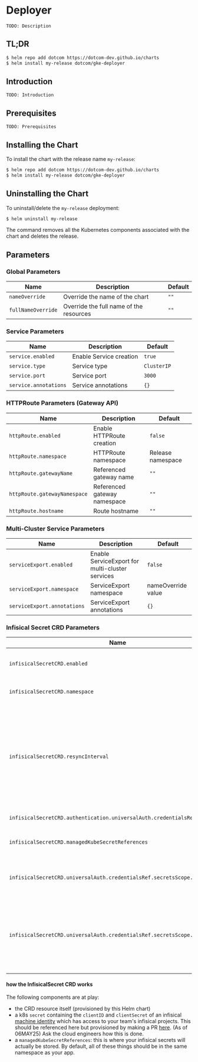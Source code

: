 # Deployer

`TODO: Description`

## TL;DR

```bash
$ helm repo add dotcom https://dotcom-dev.github.io/charts
$ helm install my-release dotcom/gke-deployer
```

## Introduction

`TODO: Introduction`

## Prerequisites

`TODO: Prerequisites`

## Installing the Chart

To install the chart with the release name `my-release`:

```bash
$ helm repo add dotcom https://dotcom-dev.github.io/charts
$ helm install my-release dotcom/gke-deployer
```

## Uninstalling the Chart

To uninstall/delete the `my-release` deployment:

```bash
$ helm uninstall my-release
```

The command removes all the Kubernetes components associated with the chart and deletes the release.

## Parameters

### Global Parameters


| Name                | Description                                  | Default         |
|---------------------|----------------------------------------------|-----------------|
| `nameOverride`      | Override the name of the chart               | `""`            |
| `fullNameOverride`  | Override the full name of the resources      | `""`            |


### Service Parameters


| Name                 | Description                                  | Default         |
|----------------------|----------------------------------------------|-----------------|
| `service.enabled`    | Enable Service creation                      | `true`          |
| `service.type`       | Service type                                 | `ClusterIP`     |
| `service.port`       | Service port                                 | `3000`          |
| `service.annotations`| Service annotations                          | `{}`            |


### HTTPRoute Parameters (Gateway API)

| Name                           | Description                                    | Default         |
|--------------------------------|------------------------------------------------|-----------------|
| `httpRoute.enabled`            | Enable HTTPRoute creation                      | `false`         |
| `httpRoute.namespace`          | HTTPRoute namespace                            | Release namespace |
| `httpRoute.gatewayName`        | Referenced gateway name                        | `""`            |
| `httpRoute.gatewayNamespace`   | Referenced gateway namespace                   | `""`            |
| `httpRoute.hostname`           | Route hostname                                 | `""`            |


### Multi-Cluster Service Parameters


| Name                           | Description                                    | Default         |
|--------------------------------|------------------------------------------------|-----------------|
| `serviceExport.enabled`        | Enable ServiceExport for multi-cluster services| `false`         |
| `serviceExport.namespace`      | ServiceExport namespace                        | nameOverride value |
| `serviceExport.annotations`    | ServiceExport annotations                      | `{}`            |


### Infisical Secret CRD Parameters


| Name                           | Description                                       | Default         |
|--------------------------------|---------------------------------------------------|-----------------|
| `infisicalSecretCRD.enabled`   | Enable Infisical Secret CRD creation              | `false`         |
| `infisicalSecretCRD.namespace` | Infisical Secret CRD namespace                    | Release namespace |
| `infisicalSecretCRD.resyncInterval` | Secret resync interval in seconds - we only recommend going to very low values for debugging the auth flow of your infisical secret CRD            | `60`            |
| `infisicalSecretCRD.authentication.universalAuth.credentialsRef` | Credentials reference | `{}`      |
| `infisicalSecretCRD.managedKubeSecretReferences` | Managed Kubernetes secret references | `[]`       |
| `infisicalSecretCRD.universalAuth.credentialsRef.secretsScope.envSlug`| slug of the environment within your infisical project | `"dev"` |
| `infisicalSecretCRD.universalAuth.credentialsRef.secretsScope.projectSlug`| slug of your infisical project. You can get it from the "project Settings" tab in the infisical web UI | `"dev"` |



#### how the InfisicalSecret CRD works

The following components are at play:
- the CRD resource itself (provisioned by this Helm chart) 
- a k8s `secret` containing the `clientID` and `clientSecret` of an infisical [machine identity](https://infisical.com/docs/documentation/platform/identities/machine-identities) which has access to your team's infisical projects. This should be referenced here but provisioned by making a PR [here](https://github.com/dotcom-dev/gowish-infrastructure/blob/main/tf_new_setup/2-projects/gowish_devx/terraform.tfvars). (As of 06MAY25) Ask the cloud engineers how this is done.
- a `managedKubeSecretReferences`: this is where your infisical secrets will actually be stored.
By default, all of these things should be in the same namespace as your app.
